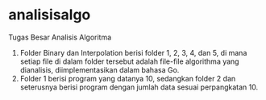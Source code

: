 # analisisalgo
Tugas Besar Analisis Algoritma
1. Folder Binary dan Interpolation berisi folder 1, 2, 3, 4, dan 5, di mana setiap file di dalam folder tersebut adalah file-file algorithma yang dianalisis, diimplementasikan dalam bahasa Go.
2. Folder 1 berisi program yang datanya 10, sedangkan folder 2 dan seterusnya berisi program dengan jumlah data sesuai perpangkatan 10.
